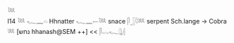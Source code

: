 𓆙  
I14 𓆙 𓆑𓈖𓏏 Hhnatter 𓆑𓈖𓍿𓆙 snace 𓋴𓃀𓇋𓆚 serpent Sch.lange -> Cobra  𓆚 [נחש hhanash@SEM ++] << 𓋴𓂋𓆑𓊮𓏜  
